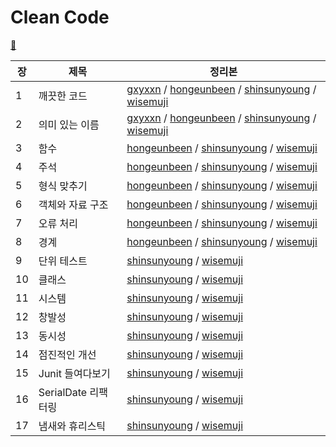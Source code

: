 # Clean Code

[📔](https://book.naver.com/bookdb/book_detail.nhn?bid=7390287)

| 장   | 제목                | 정리본                                                       |
| ---- | ------------------- | ------------------------------------------------------------ |
| 1    | 깨끗한 코드         | [gxyxxn](https://github.com/Coveong/reading-books-for-programmers/blob/main/Clean%20Code/01%EC%9E%A5.%20%EA%B9%A8%EB%81%97%ED%95%9C%20%EC%BD%94%EB%93%9C/gxyxxn.md) / [hongeunbeen](https://github.com/Coveong/reading-books-for-programmers/blob/main/Clean%20Code/01%EC%9E%A5.%20%EA%B9%A8%EB%81%97%ED%95%9C%20%EC%BD%94%EB%93%9C/hongeunbeen.md) / [shinsunyoung](https://github.com/Coveong/reading-books-for-programmers/blob/main/Clean%20Code/01%EC%9E%A5.%20%EA%B9%A8%EB%81%97%ED%95%9C%20%EC%BD%94%EB%93%9C/shinsunyoung.md) / [wisemuji](https://github.com/Coveong/reading-books-for-programmers/blob/main/Clean%20Code/01%EC%9E%A5.%20%EA%B9%A8%EB%81%97%ED%95%9C%20%EC%BD%94%EB%93%9C/wisemuji.md) |
| 2    | 의미 있는 이름      | [gxyxxn](https://github.com/Coveong/reading-books-for-programmers/blob/main/Clean%20Code/02%EC%9E%A5.%20%EC%9D%98%EB%AF%B8%20%EC%9E%88%EB%8A%94%20%EC%9D%B4%EB%A6%84/gxyxxn.md) / [hongeunbeen](https://github.com/Coveong/reading-books-for-programmers/blob/main/Clean%20Code/02%EC%9E%A5.%20%EC%9D%98%EB%AF%B8%20%EC%9E%88%EB%8A%94%20%EC%9D%B4%EB%A6%84/hongeunbeen.md) / [shinsunyoung](https://github.com/Coveong/reading-books-for-programmers/blob/main/Clean%20Code/02%EC%9E%A5.%20%EC%9D%98%EB%AF%B8%20%EC%9E%88%EB%8A%94%20%EC%9D%B4%EB%A6%84/shinsunyoung.md) / [wisemuji](https://github.com/Coveong/reading-books-for-programmers/blob/main/Clean%20Code/02%EC%9E%A5.%20%EC%9D%98%EB%AF%B8%20%EC%9E%88%EB%8A%94%20%EC%9D%B4%EB%A6%84/wisemuji.md) |
| 3    | 함수                | [hongeunbeen](https://github.com/Coveong/reading-books-for-programmers/blob/main/Clean%20Code/03%EC%9E%A5.%20%ED%95%A8%EC%88%98/hongeunbeen.md) / [shinsunyoung](https://github.com/Coveong/reading-books-for-programmers/blob/main/Clean%20Code/03%EC%9E%A5.%20%ED%95%A8%EC%88%98/shinsunyoung.md) / [wisemuji](https://github.com/Coveong/reading-books-for-programmers/blob/main/Clean%20Code/03%EC%9E%A5.%20%ED%95%A8%EC%88%98/wisemuji.md) |
| 4    | 주석                | [hongeunbeen](https://github.com/Coveong/reading-books-for-programmers/blob/main/Clean%20Code/04%EC%9E%A5.%20%EC%A3%BC%EC%84%9D/hongeunbeen.md) / [shinsunyoung](https://github.com/Coveong/reading-books-for-programmers/blob/main/Clean%20Code/04%EC%9E%A5.%20%EC%A3%BC%EC%84%9D/shinsunyoung.md) / [wisemuji](https://github.com/Coveong/reading-books-for-programmers/blob/main/Clean%20Code/04%EC%9E%A5.%20%EC%A3%BC%EC%84%9D/wisemuji.md) |
| 5    | 형식 맞추기         | [hongeunbeen](https://github.com/Coveong/reading-books-for-programmers/blob/main/Clean%20Code/05%EC%9E%A5.%20%ED%98%95%EC%8B%9D%20%EB%A7%9E%EC%B6%94%EA%B8%B0/hongeunbeen.md) / [shinsunyoung](https://github.com/Coveong/reading-books-for-programmers/blob/main/Clean%20Code/05%EC%9E%A5.%20%ED%98%95%EC%8B%9D%20%EB%A7%9E%EC%B6%94%EA%B8%B0/shinsunyoung.md) / [wisemuji](https://github.com/Coveong/reading-books-for-programmers/blob/main/Clean%20Code/05%EC%9E%A5.%20%ED%98%95%EC%8B%9D%20%EB%A7%9E%EC%B6%94%EA%B8%B0/wisemuji.md) |
| 6    | 객체와 자료 구조    | [hongeunbeen](https://github.com/Coveong/reading-books-for-programmers/blob/main/Clean%20Code/06%EC%9E%A5.%20%EA%B0%9D%EC%B2%B4%EC%99%80%20%EC%9E%90%EB%A3%8C%20%EA%B5%AC%EC%A1%B0/hongeunbeen.md) / [shinsunyoung](https://github.com/Coveong/reading-books-for-programmers/blob/main/Clean%20Code/06%EC%9E%A5.%20%EA%B0%9D%EC%B2%B4%EC%99%80%20%EC%9E%90%EB%A3%8C%20%EA%B5%AC%EC%A1%B0/shinsunyoung.md) / [wisemuji](https://github.com/Coveong/reading-books-for-programmers/blob/main/Clean%20Code/06%EC%9E%A5.%20%EA%B0%9D%EC%B2%B4%EC%99%80%20%EC%9E%90%EB%A3%8C%20%EA%B5%AC%EC%A1%B0/wisemuji.md) |
| 7    | 오류 처리           | [hongeunbeen](https://github.com/Coveong/reading-books-for-programmers/blob/main/Clean%20Code/07%EC%9E%A5.%20%EC%98%A4%EB%A5%98%20%EC%B2%98%EB%A6%AC/hongeunbeen.md) / [shinsunyoung](https://github.com/Coveong/reading-books-for-programmers/blob/main/Clean%20Code/07%EC%9E%A5.%20%EC%98%A4%EB%A5%98%20%EC%B2%98%EB%A6%AC/shinsunyoung.md) / [wisemuji](https://github.com/Coveong/reading-books-for-programmers/blob/main/Clean%20Code/07%EC%9E%A5.%20%EC%98%A4%EB%A5%98%20%EC%B2%98%EB%A6%AC/wisemuji.md) |
| 8    | 경계                | [hongeunbeen](https://github.com/Coveong/reading-books-for-programmers/blob/main/Clean%20Code/08%EC%9E%A5.%20%EA%B2%BD%EA%B3%84/hongeunbeen.md) / [shinsunyoung](https://github.com/Coveong/reading-books-for-programmers/blob/main/Clean%20Code/08%EC%9E%A5.%20%EA%B2%BD%EA%B3%84/shinsunyoung.md) / [wisemuji](https://github.com/Coveong/reading-books-for-programmers/blob/main/Clean%20Code/08%EC%9E%A5.%20%EA%B2%BD%EA%B3%84/wisemuji.md) |
| 9    | 단위 테스트         | [shinsunyoung](https://github.com/Coveong/reading-books-for-programmers/blob/main/Clean%20Code/09%EC%9E%A5.%20%EB%8B%A8%EC%9C%84%20%ED%85%8C%EC%8A%A4%ED%8A%B8/shinsunyoung.md) / [wisemuji](https://github.com/Coveong/reading-books-for-programmers/blob/main/Clean%20Code/09%EC%9E%A5.%20%EB%8B%A8%EC%9C%84%20%ED%85%8C%EC%8A%A4%ED%8A%B8/wisemuji.md) |
| 10   | 클래스              | [shinsunyoung](https://github.com/Coveong/reading-books-for-programmers/blob/main/Clean%20Code/10%EC%9E%A5.%20%ED%81%B4%EB%9E%98%EC%8A%A4/shinsunyoung.md) / [wisemuji](https://github.com/Coveong/reading-books-for-programmers/blob/main/Clean%20Code/10%EC%9E%A5.%20%ED%81%B4%EB%9E%98%EC%8A%A4/wisemuji.md) |
| 11   | 시스템              | [shinsunyoung](https://github.com/Coveong/reading-books-for-programmers/blob/main/Clean%20Code/11%EC%9E%A5.%20%EC%8B%9C%EC%8A%A4%ED%85%9C/shinsunyoung.md) / [wisemuji](https://github.com/Coveong/reading-books-for-programmers/blob/main/Clean%20Code/11%EC%9E%A5.%20%EC%8B%9C%EC%8A%A4%ED%85%9C/wisemuji.md) |
| 12   | 창발성              | [shinsunyoung](https://github.com/Coveong/reading-books-for-programmers/blob/main/Clean%20Code/12%EC%9E%A5.%20%EC%B0%BD%EB%B0%9C%EC%84%B1/shinsunyoung.md) / [wisemuji](https://github.com/Coveong/reading-books-for-programmers/blob/main/Clean%20Code/12%EC%9E%A5.%20%EC%B0%BD%EB%B0%9C%EC%84%B1/wisemuji.md) |
| 13   | 동시성              | [shinsunyoung](https://github.com/Coveong/reading-books-for-programmers/blob/main/Clean%20Code/13%EC%9E%A5.%20%EB%8F%99%EC%8B%9C%EC%84%B1/shinsunyoung.md) / [wisemuji](https://github.com/Coveong/reading-books-for-programmers/blob/main/Clean%20Code/13%EC%9E%A5.%20%EB%8F%99%EC%8B%9C%EC%84%B1/wisemuji.md) |
| 14   | 점진적인 개선       | [shinsunyoung](https://github.com/Coveong/reading-books-for-programmers/blob/main/Clean%20Code/14%EC%9E%A5.%20%EC%A0%90%EC%A7%84%EC%A0%81%EC%9D%B8%20%EA%B0%9C%EC%84%A0/shinsunyoung.md) / [wisemuji](https://github.com/Coveong/reading-books-for-programmers/blob/main/Clean%20Code/14%EC%9E%A5.%20%EC%A0%90%EC%A7%84%EC%A0%81%EC%9D%B8%20%EA%B0%9C%EC%84%A0/wisemuji.md) |
| 15   | Junit 들여다보기    | [shinsunyoung](https://github.com/Coveong/reading-books-for-programmers/blob/main/Clean%20Code/15%EC%9E%A5.%20Junit%20%EB%93%A4%EC%97%AC%EB%8B%A4%EB%B3%B4%EA%B8%B0/shinsunyoung.md) / [wisemuji](https://github.com/Coveong/reading-books-for-programmers/blob/main/Clean%20Code/15%EC%9E%A5.%20Junit%20%EB%93%A4%EC%97%AC%EB%8B%A4%EB%B3%B4%EA%B8%B0/wisemuji.md) |
| 16   | SerialDate 리팩터링 | [shinsunyoung](https://github.com/Coveong/reading-books-for-programmers/blob/main/Clean%20Code/16%EC%9E%A5.%20SerialDate%20%EB%A6%AC%ED%8C%A9%ED%84%B0%EB%A7%81/shinsunyoung.md) / [wisemuji](https://github.com/Coveong/reading-books-for-programmers/blob/main/Clean%20Code/16%EC%9E%A5.%20SerialDate%20%EB%A6%AC%ED%8C%A9%ED%84%B0%EB%A7%81/wisemuji.md) |
| 17   | 냄새와 휴리스틱     | [shinsunyoung](https://github.com/Coveong/reading-books-for-programmers/blob/main/Clean%20Code/17%EC%9E%A5.%20%EB%83%84%EC%83%88%EC%99%80%20%ED%9C%B4%EB%A6%AC%EC%8A%A4%ED%8B%B1/shinsunyoung.md) / [wisemuji](https://github.com/Coveong/reading-books-for-programmers/blob/main/Clean%20Code/17%EC%9E%A5.%20%EB%83%84%EC%83%88%EC%99%80%20%ED%9C%B4%EB%A6%AC%EC%8A%A4%ED%8B%B1/wisemuji.md) |